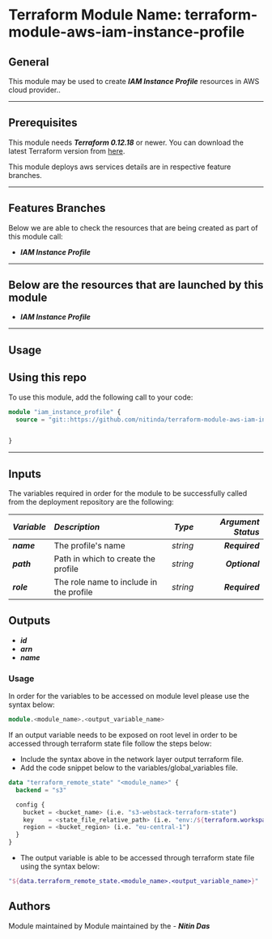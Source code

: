 # Terraform Module Name: terraform-module-aws-iam-instance-profile


## General

This module may be used to create **_IAM Instance Profile_** resources in AWS cloud provider..



---


## Prerequisites

This module needs **_Terraform 0.12.18_** or newer.
You can download the latest Terraform version from [here](https://www.terraform.io/downloads.html).

This module deploys aws services details are in respective feature branches.

---

## Features Branches

Below we are able to check the resources that are being created as part of this module call:

* **_IAM Instance Profile_**


---

## Below are the resources that are launched by this module

* **_IAM Instance Profile_**


---

## Usage

## Using this repo

To use this module, add the following call to your code:

```tf
module "iam_instance_profile" {
  source = "git::https://github.com/nitinda/terraform-module-aws-iam-instance-profile.git?ref=master"


}
```
---

## Inputs

The variables required in order for the module to be successfully called from the deployment repository are the following:


|**_Variable_** | **_Description_** | **_Type_** | **_Argument Status_** |
|:----|:----|-----:|-----:|
| **_name_** | The profile's name | _string_ | **_Required_** | 
| **_path_** | Path in which to create the profile | _string_ | **_Optional_** | 
| **_role_** | The role name to include in the profile | _string_ | **_Required_** | 




## Outputs

* **_id_**
* **_arn_**
* **_name_**



### Usage
In order for the variables to be accessed on module level please use the syntax below:

```tf
module.<module_name>.<output_variable_name>
```

If an output variable needs to be exposed on root level in order to be accessed through terraform state file follow the steps below:

- Include the syntax above in the network layer output terraform file.
- Add the code snippet below to the variables/global_variables file.

```tf
data "terraform_remote_state" "<module_name>" {
  backend = "s3"

  config {
    bucket = <bucket_name> (i.e. "s3-webstack-terraform-state")
    key    = <state_file_relative_path> (i.e. "env:/${terraform.workspace}/4_Networking/terraform.tfstate")
    region = <bucket_region> (i.e. "eu-central-1")
  }
}
```

- The output variable is able to be accessed through terraform state file using the syntax below:

```tf
"${data.terraform_remote_state.<module_name>.<output_variable_name>}"
```

## Authors
Module maintained by Module maintained by the - **_Nitin Das_**